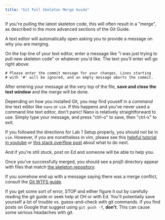 ```yaml
---
title: "Git Pull Skeleton Merge Guide"
---
```



If you're pulling the latest skeleton code, this will often result in a "merge", as described in the more advanced sections of the Git Guide. 

A text editor will automatically open asking you to provide a message on why you are merging.

On the top line of your text editor, enter a message like "i was just trying to pull new skeleton code" or whatever you'd like. The text you'll enter will go right above:

```
# Please enter the commit message for your changes. Lines starting
# with '#' will be ignored, and an empty message aborts the commit.
```

After entering your message at the very top of the file, **save and close the text window** and the merge will be done.

Depending on how you installed Git, you may find youself in a _command line_ text editor like `nano` or `vim`. If this happens and you've never used a command line text editor, don't panic! Nano is relatively straightforward to use. Simply type your message, and press "ctrl-o" to save, then "ctrl-x" to exit.

If you followed the directions for Lab 1 Setup properly, you should not be in `vim`. However, if you are nonetheless in vim, please see this [helpful tutorial in youtube](https://www.youtube.com/watch?v=ebZzVAZC7tc) or [this stack overflow post](http://stackoverflow.com/questions/11828270/how-to-exit-the-vim-editor) about what to do next.

And if you're still stuck, post on Ed and someone will be able to help you.

Once you've successfully merged, you should see a proj0 directory appear with
files that match [the skeleton
repository](https://github.com/Berkeley-CS61B/skeleton-sp19/tree/master/proj0).

If you somehow end up with a message saying there was a merge conflict, consult the [Git WTFS guide](wtfs.md).

If you get some sort of error, STOP and either figure it out by carefully
reading the git guide or seek help at OH or with Ed. You'll potentially save
yourself a lot of trouble vs. guess-and-check with git commands. If you find
posts on Google that suggest using `git push -f`, **don't**. This can cause
some serious headaches with git. 
